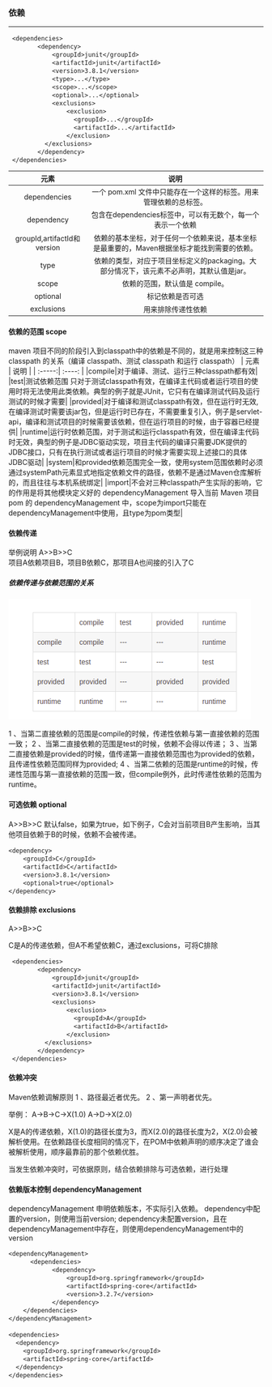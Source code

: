 ### 依赖
---
```
 <dependencies>
        <dependency>
            <groupId>junit</groupId>     
            <artifactId>junit</artifactId>     
            <version>3.8.1</version>
            <type>...</type>
            <scope>...</scope>
            <optional>...</optional>
            <exclusions>     
                <exclusion>     
                  <groupId>...</groupId>     
                  <artifactId>...</artifactId>     
                </exclusion>
          </exclusions>     
        </dependency>        
 </dependencies>     
```

| 元素 | 说明 | 
| :-----:| :----: | 
|dependencies|一个 pom.xml 文件中只能存在一个这样的标签。用来管理依赖的总标签。|
|dependency|包含在dependencies标签中，可以有无数个，每一个表示一个依赖|
|groupId,artifactId和version|依赖的基本坐标，对于任何一个依赖来说，基本坐标是最重要的，Maven根据坐标才能找到需要的依赖。|
|type|依赖的类型，对应于项目坐标定义的packaging。大部分情况下，该元素不必声明，其默认值是jar。|
|scope|依赖的范围，默认值是 compile。|
|optional|标记依赖是否可选|
|exclusions|用来排除传递性依赖|


#### 依赖的范围  scope
maven 项目不同的阶段引入到classpath中的依赖是不同的，就是用来控制这三种 classpath 的关系（编译 classpath、测试 classpath 和运行 classpath）
| 元素 | 说明 | 
| :-----:| :----: | 
|compile|对于编译、测试、运行三种classpath都有效|
|test|测试依赖范围  只对于测试classpath有效，在编译主代码或者运行项目的使用时将无法使用此类依赖。典型的例子就是JUnit，它只有在编译测试代码及运行测试的时候才需要|
|provided|对于编译和测试classpath有效，但在运行时无效,在编译测试时需要该jar包，但是运行时已存在，不需要重复引入，例子是servlet-api，编译和测试项目的时候需要该依赖，但在运行项目的时候，由于容器已经提供|
|runtime|运行时依赖范围，对于测试和运行classpath有效，但在编译主代码时无效，典型的例子是JDBC驱动实现，项目主代码的编译只需要JDK提供的JDBC接口，只有在执行测试或者运行项目的时候才需要实现上述接口的具体JDBC驱动|
|system|和provided依赖范围完全一致，使用system范围依赖时必须通过systemPath元素显式地指定依赖文件的路径，依赖不是通过Maven仓库解析的，而且往往与本机系统绑定|
|import|不会对三种classpath产生实际的影响，它的作用是将其他模块定义好的 dependencyManagement 导入当前 Maven 项目 pom 的 dependencyManagement 中，scope为import只能在dependencyManagement中使用，且type为pom类型|


#### 依赖传递 
举例说明
A>>B>>C  
项目A依赖项目B，项目B依赖C，那项目A也间接的引入了C

##### 依赖传递与依赖范围的关系
![Alt text](./images/AAA.png)

1 、当第二直接依赖的范围是compile的时候，传递性依赖与第一直接依赖的范围一致； 
2 、当第二直接依赖的范围是test的时候，依赖不会得以传递；
3 、当第二直接依赖是provided的时候，值传递第一直接依赖范围也为provided的依赖，且传递性依赖范围同样为provided; 
4 、当第二依赖的范围是runtime的时候，传递性范围与第一直接依赖的范围一致，但compile例外，此时传递性依赖的范围为runtime。

#### 可选依赖  optional 
A>>B>>C
默认false，如果为true，如下例子，C会对当前项目B产生影响，当其他项目依赖于B的时候，依赖不会被传递。
```
<dependency>
    <groupId>C</groupId>     
    <artifactId>C</artifactId>     
    <version>3.8.1</version>
    <optional>true</optional>   
</dependency>  
```


#### 依赖排除 exclusions
A>>B>>C

C是A的传递依赖，但A不希望依赖C，通过exclusions，可将C排除

```
 <dependencies>
        <dependency>
            <groupId>junit</groupId>     
            <artifactId>junit</artifactId>     
            <version>3.8.1</version>
            <exclusions>     
                <exclusion>     
                  <groupId>A</groupId>     
                  <artifactId>B</artifactId>     
                </exclusion>
          </exclusions>     
        </dependency>        
 </dependencies>     
```


#### 依赖冲突
Maven依赖调解原则
1 、路径最近者优先。
2 、第一声明者优先。

举例：
A->B->C->X(1.0)
A->D->X(2.0)

X是A的传递依赖，X(1.0)的路径长度为3，而X(2.0)的路径长度为2，X(2.0)会被解析使用。在依赖路径长度相同的情况下，在POM中依赖声明的顺序决定了谁会被解析使用，顺序最靠前的那个依赖优胜。

当发生依赖冲突时，可依据原则，结合依赖排除与可选依赖，进行处理

#### 依赖版本控制  dependencyManagement

dependencyManagement 申明依赖版本，不实际引入依赖。
dependency中配置的version，则使用当前version;
dependency未配置version，且在dependencyManagement中存在，则使用dependencyManagement中的version

```
<dependencyManagement>  
      <dependencies>  
            <dependency>  
                <groupId>org.springframework</groupId>  
                <artifactId>spring-core</artifactId>  
                <version>3.2.7</version>  
            </dependency>  
    </dependencies>  
</dependencyManagement>  

<dependencies>  
  <dependency>  
    <groupId>org.springframework</groupId>  
    <artifactId>spring-core</artifactId>  
  </dependency>  
</dependencies>  
```